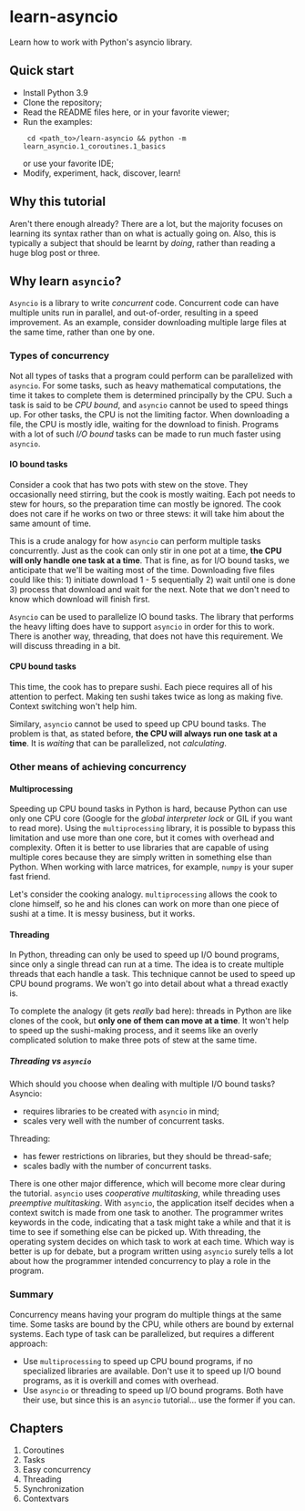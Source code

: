 # learn-asyncio

Learn how to work with Python's asyncio library.

## Quick start

- Install Python 3.9
- Clone the repository;
- Read the README files here, or in your favorite viewer;
- Run the examples:
  ```shell
   cd <path_to>/learn-asyncio && python -m learn_asyncio.1_coroutines.1_basics
  ```
  or use your favorite IDE;
- Modify, experiment, hack, discover, learn!

## Why this tutorial

Aren't there enough already? There are a lot, but the majority focuses on learning its syntax rather than on what is actually going on. Also, this is typically a subject that should be learnt by _doing_, rather than reading a huge blog post or three.

## Why learn `asyncio`?

`Asyncio` is a library to write _concurrent_ code. Concurrent code can have multiple units run in parallel, and out-of-order, resulting in a speed improvement. As an example, consider downloading multiple large files at the same time, rather than one by one.

### Types of concurrency

Not all types of tasks that a program could perform can be parallelized with `asyncio`. For some tasks, such as heavy mathematical computations, the time it takes to complete them is determined principally by the CPU. Such a task is said to be _CPU bound_, and `asyncio` cannot be used to speed
things up. For other tasks, the CPU is not the limiting factor. When downloading a file, the CPU is mostly idle, waiting for the download to finish. Programs with a lot of such _I/O bound_ tasks can be made to run much faster using `asyncio`.

#### IO bound tasks

Consider a cook that has two pots with stew on the stove. They occasionally need stirring, but the cook is mostly waiting. Each pot needs to stew for hours, so the preparation time can mostly be ignored. The cook does not care if he works on two or three stews: it will take him about the same amount
of time.

This is a crude analogy for how `asyncio` can perform multiple tasks concurrently. Just as the cook can only stir in one pot at a time, __the CPU will only handle one task at a time__. That is fine, as for I/O bound tasks, we anticipate that we'll be waiting most of the time. Downloading five files
could like this: 1) initiate download 1 - 5 sequentially 2) wait until one is done 3) process that download and wait for the next. Note that we don't need to know which download will finish first.

`Asyncio` can be used to parallelize IO bound tasks. The library that performs the heavy lifting does have to support `asyncio` in order for this to work. There is another way, threading, that does not have this requirement. We will discuss threading in a bit.

#### CPU bound tasks

This time, the cook has to prepare sushi. Each piece requires all of his attention to perfect. Making ten sushi takes twice as long as making five. Context switching won't help him.

Similary, `asyncio` cannot be used to speed up CPU bound tasks. The problem is that, as stated before, __the CPU will always run one task at a time__. It is _waiting_ that can be parallelized, not _calculating_.

### Other means of achieving concurrency

#### Multiprocessing

Speeding up CPU bound tasks in Python is hard, because Python can use only one CPU core (Google for the _global interpreter lock_ or GIL if you want to read more). Using the `multiprocessing` library, it is possible to bypass this limitation and use more than one core, but it comes with overhead and
complexity. Often it is better to use libraries that are capable of using multiple cores because they are simply written in something else than Python. When working with larce matrices, for example, `numpy` is your super fast friend.

Let's consider the cooking analogy. `multiprocessing` allows the cook to clone himself, so he and his clones can work on more than one piece of sushi at a time. It is messy business, but it works.

#### Threading

In Python, threading can only be used to speed up I/O bound programs, since only a single thread can run at a time. The idea is to create multiple threads that each handle a task. This technique cannot be used to speed up CPU bound programs. We won't go into detail about what a thread exactly is.

To complete the analogy (it gets _really_ bad here): threads in Python are like clones of the cook, but __only one of them can move at a time__. It won't help to speed up the sushi-making process, and it seems like an overly complicated solution to make three pots of stew at the same time.

##### Threading vs `asyncio`

Which should you choose when dealing with multiple I/O bound tasks? Asyncio:

- requires libraries to be created with `asyncio` in mind;
- scales very well with the number of concurrent tasks.

Threading:

- has fewer restrictions on libraries, but they should be thread-safe;
- scales badly with the number of concurrent tasks.

There is one other major difference, which will become more clear during the tutorial. `asyncio` uses _cooperative multitasking_, while threading uses _preemptive multitasking_. With `asyncio`, the application itself decides when a context switch is made from one task to another. The programmer
writes keywords in the code, indicating that a task might take a while and that it is time to see if something else can be picked up. With threading, the operating system decides on which task to work at each time. Which way is better is up for debate, but a program written using `asyncio` surely
tells a lot about how the programmer intended concurrency to play a role in the program.

### Summary

Concurrency means having your program do multiple things at the same time. Some tasks are bound by the CPU, while others are bound by external systems. Each type of task can be parallelized, but requires a different approach:

- Use `multiprocessing` to speed up CPU bound programs, if no specialized libraries are available. Don't use it to speed up I/O bound programs, as it is overkill and comes with overhead.
- Use `asyncio` or threading to speed up I/O bound programs. Both have their use, but since this is an `asyncio` tutorial... use the former if you can.

## Chapters

1. Coroutines
2. Tasks
3. Easy concurrency
4. Threading
5. Synchronization
6. Contextvars
